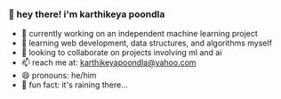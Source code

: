 ### 👋 hey there! i'm karthikeya poondla

- 🔭 currently working on an independent machine learning project
- 🌱 learning web development, data structures, and algorithms myself
- 🤝 looking to collaborate on projects involving ml and ai
- 📫 reach me at: karthikeyapoondla@yahoo.com
- 😄 pronouns: he/him
- 🍳 fun fact: it's raining there...
